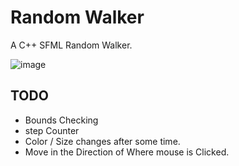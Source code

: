 # Random Walker

A C++ SFML Random Walker. 

![image](https://github.com/ArcShahi/Random_Walker/assets/90377780/b100feda-1fc7-4cb7-b15a-c9eb88b0b5b1)


## TODO
- Bounds Checking
- step Counter
- Color / Size changes after some time.
- Move in the Direction of Where mouse is Clicked.


